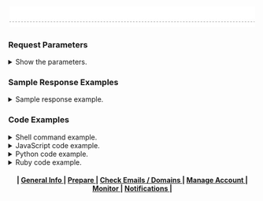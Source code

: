 
<p align="center">
  <br>
  <img width="500" src="./img/chapter-separate.jpg" alt="">
</p>


### Request Parameters

<details>
<summary>Show the parameters.</summary>
<br>
</details>

### Sample Response Examples

<details>
<summary>Sample response example.</summary>
<br>

</details>

### Code Examples

<details>
<summary>Shell command example.</summary>
<br>
</details>

<details>
<summary>JavaScript code example.</summary>
<br>
</details>

<details>
<summary>Python code example.</summary>
<br>
</details>

<details>
<summary>Ruby code example.</summary>
<br>
</details>

<div align="center"><a name="menu"></a>
  <h4>
    <span> | </span>
    <a href="../README.md">
      General Info
    </a>
    <span> | </span>
    <a href="./docs/01-before-using-api.md">
      Prepare
    </a>
    <span> | </span>
    <a href="./docs/02-check-email-domains.md">
      Check Emails / Domains
    </a>
    <span> | </span>
    <a href="./docs/03-manage-emails-domains.md">
      Manage Account
    </a>
    <span> | </span>
    <a href="04-monitor.md">
      Monitor
    </a>
    <span> | </span>
    <a href="./docs/05-get-postback-url.md">
      Notifications
    </a>
    <span> | <span>
  </h4>
</div>
